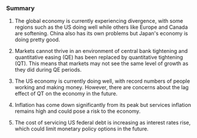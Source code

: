 ### Summary

1. The global economy is currently experiencing divergence, with some
regions such as the US doing well while others like Europe and Canada are
softening. China also has its own problems but Japan's economy is doing
pretty good.

2. Markets cannot thrive in an environment of central bank tightening
and quantitative easing (QE) has been replaced by quantitative tightening
(QT). This means that markets may not see the same level of growth as they
did during QE periods.

3. The US economy is currently doing well, with record numbers of people
working and making money. However, there are concerns about the lag effect
of QT on the economy in the future.

4. Inflation has come down significantly from its peak but services inflation
remains high and could pose a risk to the economy.

5. The cost of servicing US federal debt is increasing as interest rates rise,
which could limit monetary policy options in the future.
